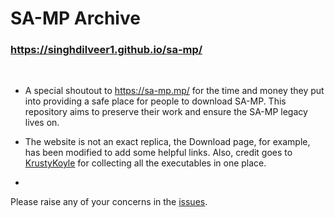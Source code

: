 # SA-MP Archive
### https://singhdilveer1.github.io/sa-mp/
<br>

- A special shoutout to https://sa-mp.mp/ for the time and money they put into providing a safe place for people to download SA-MP. This repository aims to preserve their work and ensure the SA-MP legacy lives on.

- The website is not an exact replica, the Download page, for example, has been modified to add some helpful links. Also, credit goes to [KrustyKoyle](https://github.com/KrustyKoyle) for collecting all the executables in one place.
-
Please raise any of your concerns in the [issues](https://github.com/singhdilveer1/sa-mp/issues).
